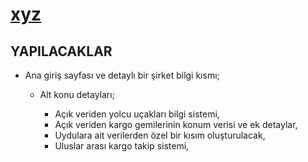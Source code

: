 # [xyz](https://erdemgns.github.io/xyz/)


## YAPILACAKLAR

- Ana giriş sayfası ve detaylı bir şirket bilgi kısmı;

  - Alt konu detayları; 

    - Açık veriden yolcu uçakları bilgi sistemi, 
    - Açık veriden kargo gemilerinin konum verisi ve ek detaylar, 
    - Uydulara ait verilerden özel bir kısım oluşturulacak,
    - Uluslar arası kargo takip sistemi, 
